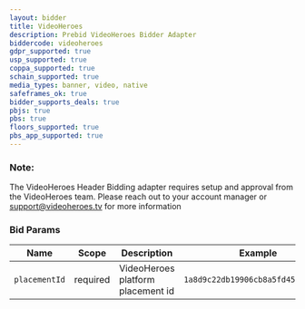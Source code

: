 ```yaml
---
layout: bidder
title: VideoHeroes
description: Prebid VideoHeroes Bidder Adapter
biddercode: videoheroes
gdpr_supported: true
usp_supported: true
coppa_supported: true
schain_supported: true
media_types: banner, video, native
safeframes_ok: true
bidder_supports_deals: true
pbjs: true
pbs: true
floors_supported: true
pbs_app_supported: true
---
```


### Note:

The VideoHeroes Header Bidding adapter requires setup and approval from the VideoHeroes team. Please reach out to your account manager or support@videoheroes.tv for more information

### Bid Params

| Name          | Scope    | Description                       | Example                             | Type      |
|---------------|----------|-----------------------------------|-------------------------------------|-----------|
| `placementId` | required | VideoHeroes platform placement id | `1a8d9c22db19906cb8a5fd4518d05f62`  | `string`  |
